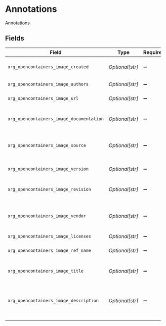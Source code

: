 # Annotations

Annotations


## Fields

| Field                                                            | Type                                                             | Required                                                         | Description                                                      |
| ---------------------------------------------------------------- | ---------------------------------------------------------------- | ---------------------------------------------------------------- | ---------------------------------------------------------------- |
| `org_opencontainers_image_created`                               | *Optional[str]*                                                  | :heavy_minus_sign:                                               | The time the image was created                                   |
| `org_opencontainers_image_authors`                               | *Optional[str]*                                                  | :heavy_minus_sign:                                               | The authors of the image                                         |
| `org_opencontainers_image_url`                                   | *Optional[str]*                                                  | :heavy_minus_sign:                                               | The URL of the image                                             |
| `org_opencontainers_image_documentation`                         | *Optional[str]*                                                  | :heavy_minus_sign:                                               | The documentation URL of the image                               |
| `org_opencontainers_image_source`                                | *Optional[str]*                                                  | :heavy_minus_sign:                                               | The URL to get source code for building the image                |
| `org_opencontainers_image_version`                               | *Optional[str]*                                                  | :heavy_minus_sign:                                               | The version of the packaged software                             |
| `org_opencontainers_image_revision`                              | *Optional[str]*                                                  | :heavy_minus_sign:                                               | Source control revision identifier                               |
| `org_opencontainers_image_vendor`                                | *Optional[str]*                                                  | :heavy_minus_sign:                                               | Name of the distributing entity, organization or individual.     |
| `org_opencontainers_image_licenses`                              | *Optional[str]*                                                  | :heavy_minus_sign:                                               | N/A                                                              |
| `org_opencontainers_image_ref_name`                              | *Optional[str]*                                                  | :heavy_minus_sign:                                               | Name of the reference for a target                               |
| `org_opencontainers_image_title`                                 | *Optional[str]*                                                  | :heavy_minus_sign:                                               | Human-readable title of the image                                |
| `org_opencontainers_image_description`                           | *Optional[str]*                                                  | :heavy_minus_sign:                                               | Human-readable description of the software packaged in the image |